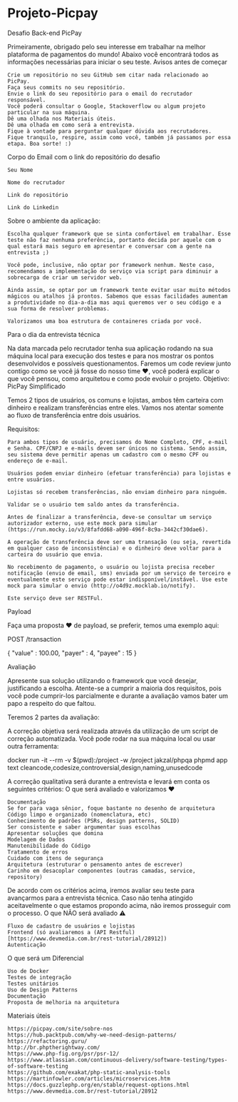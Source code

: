 # Projeto-Picpay

Desafio Back-end PicPay

Primeiramente, obrigado pelo seu interesse em trabalhar na melhor plataforma de pagamentos do mundo! Abaixo você encontrará todos as informações necessárias para iniciar o seu teste.
Avisos antes de começar

    Crie um repositório no seu GitHub sem citar nada relacionado ao PicPay.
    Faça seus commits no seu repositório.
    Envie o link do seu repositório para o email do recrutador responsável.
    Você poderá consultar o Google, Stackoverflow ou algum projeto particular na sua máquina.
    Dê uma olhada nos Materiais úteis.
    Dê uma olhada em como será a entrevista.
    Fique à vontade para perguntar qualquer dúvida aos recrutadores.
    Fique tranquilo, respire, assim como você, também já passamos por essa etapa. Boa sorte! :)

Corpo do Email com o link do repositório do desafio

    Seu Nome

    Nome do recrutador

    Link do repositório

    Link do Linkedin

Sobre o ambiente da aplicação:

    Escolha qualquer framework que se sinta confortável em trabalhar. Esse teste não faz nenhuma preferência, portanto decida por aquele com o qual estará mais seguro em apresentar e conversar com a gente na entrevista ;)

    Você pode, inclusive, não optar por framework nenhum. Neste caso, recomendamos a implementação do serviço via script para diminuir a sobrecarga de criar um servidor web.

    Ainda assim, se optar por um framework tente evitar usar muito métodos mágicos ou atalhos já prontos. Sabemos que essas facilidades aumentam a produtividade no dia-a-dia mas aqui queremos ver o seu código e a sua forma de resolver problemas.

    Valorizamos uma boa estrutura de containeres criada por você.

Para o dia da entrevista técnica

Na data marcada pelo recrutador tenha sua aplicação rodando na sua máquina local para execução dos testes e para nos mostrar os pontos desenvolvidos e possíveis questionamentos. Faremos um code review junto contigo como se você já fosse do nosso time ❤️, você poderá explicar o que você pensou, como arquitetou e como pode evoluir o projeto.
Objetivo: PicPay Simplificado

Temos 2 tipos de usuários, os comuns e lojistas, ambos têm carteira com dinheiro e realizam transferências entre eles. Vamos nos atentar somente ao fluxo de transferência entre dois usuários.

Requisitos:

    Para ambos tipos de usuário, precisamos do Nome Completo, CPF, e-mail e Senha. CPF/CNPJ e e-mails devem ser únicos no sistema. Sendo assim, seu sistema deve permitir apenas um cadastro com o mesmo CPF ou endereço de e-mail.

    Usuários podem enviar dinheiro (efetuar transferência) para lojistas e entre usuários.

    Lojistas só recebem transferências, não enviam dinheiro para ninguém.

    Validar se o usuário tem saldo antes da transferência.

    Antes de finalizar a transferência, deve-se consultar um serviço autorizador externo, use este mock para simular (https://run.mocky.io/v3/8fafdd68-a090-496f-8c9a-3442cf30dae6).

    A operação de transferência deve ser uma transação (ou seja, revertida em qualquer caso de inconsistência) e o dinheiro deve voltar para a carteira do usuário que envia.

    No recebimento de pagamento, o usuário ou lojista precisa receber notificação (envio de email, sms) enviada por um serviço de terceiro e eventualmente este serviço pode estar indisponível/instável. Use este mock para simular o envio (http://o4d9z.mocklab.io/notify).

    Este serviço deve ser RESTFul.

Payload

Faça uma proposta ❤️ de payload, se preferir, temos uma exemplo aqui:

POST /transaction

{
    "value" : 100.00,
    "payer" : 4,
    "payee" : 15
}

Avaliação

Apresente sua solução utilizando o framework que você desejar, justificando a escolha. Atente-se a cumprir a maioria dos requisitos, pois você pode cumprir-los parcialmente e durante a avaliação vamos bater um papo a respeito do que faltou.

Teremos 2 partes da avaliação:

A correção objetiva será realizada através da utilização de um script de correção automatizada. Você pode rodar na sua máquina local ou usar outra ferramenta:

docker run -it --rm -v $(pwd):/project -w /project jakzal/phpqa phpmd app text cleancode,codesize,controversial,design,naming,unusedcode

A correção qualitativa será durante a entrevista e levará em conta os seguintes critérios:
O que será avaliado e valorizamos ❤️

    Documentação
    Se for para vaga sênior, foque bastante no desenho de arquitetura
    Código limpo e organizado (nomenclatura, etc)
    Conhecimento de padrões (PSRs, design patterns, SOLID)
    Ser consistente e saber argumentar suas escolhas
    Apresentar soluções que domina
    Modelagem de Dados
    Manutenibilidade do Código
    Tratamento de erros
    Cuidado com itens de segurança
    Arquitetura (estruturar o pensamento antes de escrever)
    Carinho em desacoplar componentes (outras camadas, service, repository)

De acordo com os critérios acima, iremos avaliar seu teste para avançarmos para a entrevista técnica. Caso não tenha atingido aceitavelmente o que estamos propondo acima, não iremos prosseguir com o processo.
O que NÃO será avaliado ⚠️

    Fluxo de cadastro de usuários e lojistas
    Frontend (só avaliaremos a (API Restful)[https://www.devmedia.com.br/rest-tutorial/28912])
    Autenticação

O que será um Diferencial

    Uso de Docker
    Testes de integração
    Testes unitários
    Uso de Design Patterns
    Documentação
    Proposta de melhoria na arquitetura

Materiais úteis

    https://picpay.com/site/sobre-nos
    https://hub.packtpub.com/why-we-need-design-patterns/
    https://refactoring.guru/
    http://br.phptherightway.com/
    https://www.php-fig.org/psr/psr-12/
    https://www.atlassian.com/continuous-delivery/software-testing/types-of-software-testing
    https://github.com/exakat/php-static-analysis-tools
    https://martinfowler.com/articles/microservices.htm
    https://docs.guzzlephp.org/en/stable/request-options.html
    https://www.devmedia.com.br/rest-tutorial/28912

